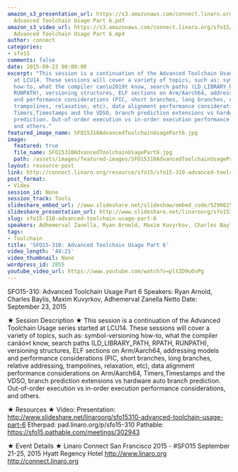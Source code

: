 ```yaml
---
amazon_s3_presentation_url: https://s3.amazonaws.com/connect.linaro.org/sfo15/Presentations/09-23-Wednesday/SFO15-310-
  Advanced Toolchain Usage Part 6.pdf
amazon_s3_video_url: https://s3.amazonaws.com/connect.linaro.org/sfo15/Videos/09-23-Wednesday/SFO15-310
  Advanced Toolchain Usage Part 6.mp4
author: connect
categories:
- sfo15
comments: false
date: 2015-09-23 00:00:00
excerpt: "This session is a continuation of the Advanced Toolchain Usage series started
  at LCU14. These sessions will cover a variety of topics, such as: symbol-versioning
  how-to, what the compiler can\u2019t know, search paths (LD_LIBRARY_PATH, RPATH,
  RUNPATH), versioning structures, ELF sections on Arm/Aarch64, addressing models
  and performance considerations (PIC, short branches, long branches, relative addressing,
  trampolines, relaxation, etc), data alignment performance considerations on Arm/Aarch64,
  Timers,Timestamps and the VDSO, branch prediction extensions vs hardware auto branch
  prediction. Out-of-order execution vs in-order execution performance considerations,
  and others."
featured_image_name: SFO15310AdvancedToolchainUsagePart6.jpg
image:
  featured: true
  file_name: SFO15310AdvancedToolchainUsagePart6.jpg
  path: /assets/images/featured-images/SFO15310AdvancedToolchainUsagePart6.jpg
layout: resource-post
link: http://connect.linaro.org/resource/sfo15/sfo15-310-advanced-toolchain-usage-part-6/
post_format:
- Video
session_id: None
session_track: Tools
slideshare_embed_url: //www.slideshare.net/slideshow/embed_code/52908250
slideshare_presentation_url: http://www.slideshare.net/linaroorg/sfo15310-advanced-toolchain-usage-part-6
slug: sfo15-310-advanced-toolchain-usage-part-6
speakers: Adhemerval Zanella, Ryan Arnold, Maxim Kuvyrkov, Charles Baylis
tags:
- Toolchain
title: 'SFO15-310: Advanced Toolchain Usage Part 6'
video_length: '44:21'
video_thumbnail: None
wordpress_id: 2855
youtube_video_url: https://www.youtube.com/watch?v=pltZD9uOvPg
---
```


SFO15-310: Advanced Toolchain Usage Part 6
Speakers:  Ryan Arnold, Charles Baylis, Maxim Kuvyrkov, Adhemerval Zanella Netto
Date: September 23, 2015

★ Session Description ★
This session is a continuation of the Advanced Toolchain Usage series started at LCU14. These sessions will cover a variety of topics, such as: symbol-versioning how-to, what the compiler canäó»t know, search paths (LD_LIBRARY_PATH, RPATH, RUNPATH), versioning structures, ELF sections on Arm/Aarch64, addressing models and performance considerations (PIC, short branches, long branches, relative addressing, trampolines, relaxation, etc), data alignment performance considerations on Arm/Aarch64, Timers,Timestamps and the VDSO, branch prediction extensions vs hardware auto branch prediction. Out-of-order execution vs in-order execution performance considerations, and others.

★ Resources ★ 
Video: 
Presentation:  http://www.slideshare.net/linaroorg/sfo15310-advanced-toolchain-usage-part-6
Etherpad: pad.linaro.org/p/sfo15-310
Pathable: https://sfo15.pathable.com/meetings/302943                                         

★ Event Details ★ 
Linaro Connect San Francisco 2015 - #SFO15 
September 21-25, 2015 
Hyatt Regency Hotel 
http://www.linaro.org
http://connect.linaro.org